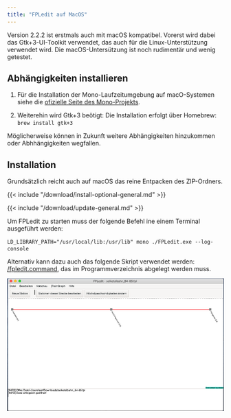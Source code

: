 ```yaml
---
title: "FPLedit auf MacOS"
---
```


Version 2.2.2 ist erstmals auch mit macOS kompatibel. Vorerst wird dabei das Gtk+3-UI-Toolkit verwendet, das auch für die Linux-Unterstützung verwendet wird. Die macOS-Untersützung ist noch rudimentär und wenig getestet.

## Abhängigkeiten installieren
1. Für die Installation der Mono-Laufzeitumgebung auf macO-Systemen siehe die [ofizielle Seite des Mono-Projekts](http://www.mono-project.com/download/stable/#download-mac).

2. Weiterehin wird Gtk+3 beötigt: Die Installation erfolgt über Homebrew: `brew install gtk+3`

Möglicherweise können in Zukunft weitere Abhängigkeiten hinzukommen oder Abhhängigkeiten wegfallen.

## Installation

Grundsätzlich reicht auch auf macOS das reine Entpacken des ZIP-Ordners. 

{{< include "/download/install-optional-general.md" >}}

{{< include "/download/update-general.md" >}}


Um FPLedit zu starten muss der folgende Befehl ine einem Terminal ausgeführt werden:

```shell
LD_LIBRARY_PATH="/usr/local/lib:/usr/lib" mono ./FPLedit.exe --log-console
```

Alternativ kann dazu auch das folgende Skript verwendet werden: [/fpledit.command](/files/fpledit.command), das im Programmverzeichnis abgelegt werden muss.

![FPLedit unter macOS 10.15 Catalina](fpledit-macos.png)
